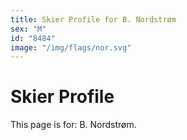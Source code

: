 ```yaml
---
title: Skier Profile for B. Nordstrøm
sex: "M"
id: "8484"
image: "/img/flags/nor.svg" 
---
```


# Skier Profile

This page is for: B. Nordstrøm.
    